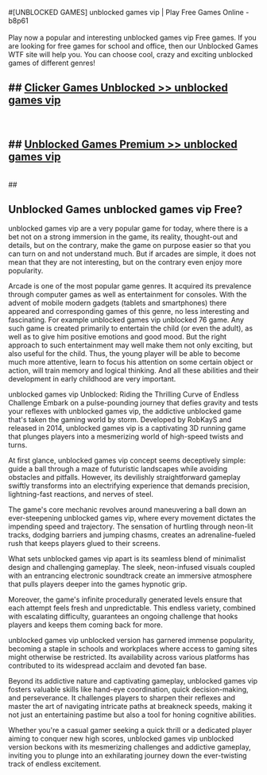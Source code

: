 #[UNBLOCKED GAMES] unblocked games vip | Play Free Games Online - b8p61 <br>
<br>
Play now a popular and interesting unblocked games vip Free games. If you are looking for free games for school and office, then our Unblocked Games WTF site will help you. You can choose cool, crazy and exciting unblocked games of different genres!


## ##  [Clicker Games Unblocked >> unblocked games vip](http://freeplayer.one?title=unblocked_games_vip&ref=22)
  <br>

##  ## [Unblocked Games Premium >> unblocked games vip](http://freeplayer.one?title=unblocked_games_vip&ref=22)
  <br>
  ##



## Unblocked Games unblocked games vip Free?

unblocked games vip are a very popular game for today, where there is a bet not on a strong immersion in the game, its reality, thought-out and details, but on the contrary, make the game on purpose easier so that you can turn on and not understand much. But if arcades are simple, it does not mean that they are not interesting, but on the contrary even enjoy more popularity.

Arcade is one of the most popular game genres. It acquired its prevalence through computer games as well as entertainment for consoles. With the advent of mobile modern gadgets (tablets and smartphones) there appeared and corresponding games of this genre, no less interesting and fascinating. For example unblocked games vip unblocked 76 game. Any such game is created primarily to entertain the child (or even the adult), as well as to give him positive emotions and good mood. But the right approach to such entertainment may well make them not only exciting, but also useful for the child. Thus, the young player will be able to become much more attentive, learn to focus his attention on some certain object or action, will train memory and logical thinking. And all these abilities and their development in early childhood are very important.

unblocked games vip Unblocked: Riding the Thrilling Curve of Endless Challenge
Embark on a pulse-pounding journey that defies gravity and tests your reflexes with unblocked games vip, the addictive unblocked game that's taken the gaming world by storm. Developed by RobKayS and released in 2014, unblocked games vip is a captivating 3D running game that plunges players into a mesmerizing world of high-speed twists and turns.

At first glance, unblocked games vip concept seems deceptively simple: guide a ball through a maze of futuristic landscapes while avoiding obstacles and pitfalls. However, its devilishly straightforward gameplay swiftly transforms into an electrifying experience that demands precision, lightning-fast reactions, and nerves of steel.

The game's core mechanic revolves around maneuvering a ball down an ever-steepening unblocked games vip, where every movement dictates the impending speed and trajectory. The sensation of hurtling through neon-lit tracks, dodging barriers and jumping chasms, creates an adrenaline-fueled rush that keeps players glued to their screens.

What sets unblocked games vip apart is its seamless blend of minimalist design and challenging gameplay. The sleek, neon-infused visuals coupled with an entrancing electronic soundtrack create an immersive atmosphere that pulls players deeper into the games hypnotic grip.

Moreover, the game's infinite procedurally generated levels ensure that each attempt feels fresh and unpredictable. This endless variety, combined with escalating difficulty, guarantees an ongoing challenge that hooks players and keeps them coming back for more.

unblocked games vip unblocked version has garnered immense popularity, becoming a staple in schools and workplaces where access to gaming sites might otherwise be restricted. Its availability across various platforms has contributed to its widespread acclaim and devoted fan base.

Beyond its addictive nature and captivating gameplay, unblocked games vip fosters valuable skills like hand-eye coordination, quick decision-making, and perseverance. It challenges players to sharpen their reflexes and master the art of navigating intricate paths at breakneck speeds, making it not just an entertaining pastime but also a tool for honing cognitive abilities.

Whether you're a casual gamer seeking a quick thrill or a dedicated player aiming to conquer new high scores, unblocked games vip unblocked version beckons with its mesmerizing challenges and addictive gameplay, inviting you to plunge into an exhilarating journey down the ever-twisting track of endless excitement.